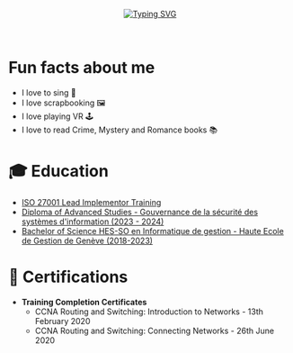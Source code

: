<div align="center">
  
[![Typing SVG](https://readme-typing-svg.demolab.com?font=Fira+Code&pause=1000&color=F75DE4&center=true&multiline=true&width=500&height=70&lines=Hello%2C+I'm+cuddlebugz+!;Welcome+to+my+GitHub+Page+%3A)](https://git.io/typing-svg)

</br>

</div>

<H1>Fun facts about me</H1>

- I love to sing 🎤
- I love scrapbooking 🖼️
- I love playing VR 🕹️
- I love to read Crime, Mystery and Romance books 📚



<h1>🎓 Education</h1>

- [ISO 27001 Lead Implementor Training](https://www.abileneacademy.ch/en/courses/category-information-security/3)
- [Diploma of Advanced Studies - Gouvernance de la sécurité des systèmes d'information (2023 - 2024)](https://www.hesge.ch/heg/formations/formation-continue/formations-diplomantes/diploma-advanced-studies-das/gouvernance-securite-des-systemes-information#apercu-de-la-formation)
- [Bachelor of Science HES-SO en Informatique de gestion - Haute Ecole de Gestion de Genève (2018-2023)</b>](https://www.hesge.ch/heg/formations/bachelors/informatique-gestion#apercu-de-la-formation)

<h1>📜 Certifications</h1>
  
- <b>Training Completion Certificates</b>
  - CCNA Routing and Switching: Introduction to Networks - 13th February 2020
  - CCNA Routing and Switching: Connecting Networks - 26th June 2020


